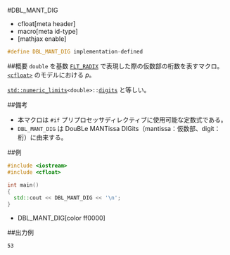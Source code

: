 #DBL_MANT_DIG
* cfloat[meta header]
* macro[meta id-type]
* [mathjax enable]

```cpp
#define DBL_MANT_DIG implementation-defined
```

##概要
`double` を基数 [`FLT_RADIX`](flt_radix.md) で表現した際の仮数部の桁数を表すマクロ。  
[`<cfloat>`](../cfloat.md) のモデルにおける $p$。

[`std::numeric_limits`](/reference/limits/numeric_limits.md)`<double>::`[`digits`](/reference/limits/numeric_limits/digits.md) と等しい。

##備考
- 本マクロは `#if` プリプロセッサディレクティブに使用可能な定数式である。
- `DBL_MANT_DIG` は DouBLe MANTissa DIGits（mantissa：仮数部、digit：桁）に由来する。


##例
```cpp
#include <iostream>
#include <cfloat>

int main()
{
  std::cout << DBL_MANT_DIG << '\n';
}
```
* DBL_MANT_DIG[color ff0000]

##出力例
```
53
```
